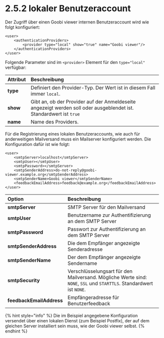 # 2.5.2 lokaler Benutzeraccount

Der Zugriff über einen Goobi viewer internen Benutzeraccount wird wie folgt konfiguriert:

```markup
<user>
    <authenticationProviders>
        <provider type="local" show="true" name="Goobi viewer"/>
    </authenticationProviders> 
</user>
```

Folgende Parameter sind im `<provider>` Element für den `type="local"` verfügbar:

| **Attribut** | Beschreibung |
| :--- | :--- |
| **type** | Definiert den Provider-Typ. Der Wert ist in diesem Fall immer `local`. |
| **show** | Gibt an, ob der Provider auf der Anmeldeseite angezeigt werden soll oder ausgeblendet ist. Standardwert ist `true` |
| **name** | Name des Providers.  |

Für die Registrierung eines lokalen Benutzeraccounts, wie auch für anderweitigen Mailversand muss ein Mailserver konfiguriert werden. Die Konfiguration dafür ist wie folgt:

```markup
<user>
    <smtpServer>localhost</smtpServer>
    <smtpUser></smtpUser>
    <smtpPassword></smtpServer>
    <smtpSenderAddress>do-not-reply@goobi-viewer.example.org</smtpSenderAddress>
    <smtpSenderName>Goobi viewer</smtpSenderName>
    <feedbackEmailAddress>feedback@example.org</feedbackEmailAddress>
</user>
```

| Option | Beschreibung |
| :--- | :--- |
| **smtpServer** | SMTP Server für den Mailversand |
| **smtpUser** | Benutzername zur Authentifizierung an dem SMTP Server |
| **smtpPassword** | Passwort zur Authentifizierung an dem SMTP Server |
| **smtpSenderAddress** | Die dem Empfänger angezeigte Senderadresse |
| **smtpSenderName** | Der dem Empfänger angezeigte Sendername |
| **smtpSecurity** | Verschlüsselungsart für den Mailversand. Mögliche Werte sind: `NONE`, `SSL` und `STARTTLS`. Standardwert ist `NONE`. |
| **feedbackEmailAddress** | Empfängeradresse für Benutzerfeedback |

{% hint style="info" %}
Die im Beispiel angegebene Konfiguration versendet über einen lokalen Dienst \(zum Beispiel Postfix\), der auf dem gleichen Server installiert sein muss, wie der Goobi viewer selbst.
{% endhint %}

